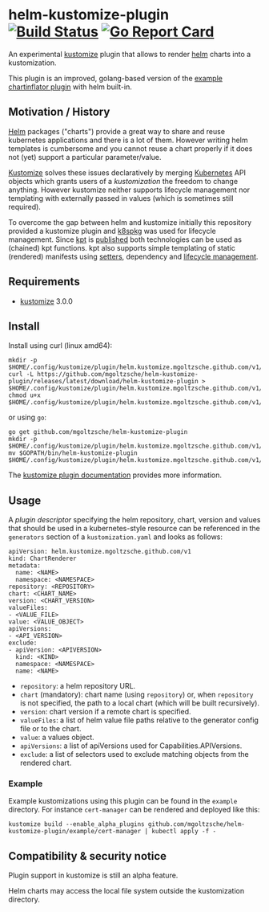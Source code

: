 helm-kustomize-plugin
[![Build Status](https://travis-ci.org/mgoltzsche/helm-kustomize-plugin.svg?branch=master)](https://travis-ci.org/mgoltzsche/helm-kustomize-plugin)
[![Go Report Card](https://goreportcard.com/badge/github.com/mgoltzsche/helm-kustomize-plugin)](https://goreportcard.com/report/github.com/mgoltzsche/helm-kustomize-plugin)
=

An experimental [kustomize](https://github.com/kubernetes-sigs/kustomize/) plugin that allows to render [helm](https://github.com/helm/helm) charts into a kustomization.  

This plugin is an improved, golang-based version of the [example chartinflator plugin](https://github.com/kubernetes-sigs/kustomize/tree/v3.1.0/plugin/someteam.example.com/v1/chartinflator) with helm built-in.

## Motivation / History

[Helm](https://github.com/helm/helm) packages ("charts") provide a great way to share and reuse kubernetes applications and there is a lot of them.
However writing helm templates is cumbersome and you cannot reuse a chart properly if it does not (yet) support a particular parameter/value.

[Kustomize](https://github.com/kubernetes-sigs/kustomize/) solves these issues declaratively by merging [Kubernetes](https://github.com/kubernetes/kubernetes) API objects which grants users of a _kustomization_ the freedom to change anything.
However kustomize neither supports lifecycle management nor templating with externally passed in values (which is sometimes still required).  

To overcome the gap between helm and kustomize initially this repository provided a kustomize plugin and [k8spkg](https://github.com/mgoltzsche/k8spkg) was used for lifecycle management.
Since [kpt](https://github.com/GoogleContainerTools/kpt) is [published](https://opensource.googleblog.com/2020/03/kpt-packaging-up-your-kubernetes.html) both technologies can be used as (chained) kpt functions. kpt also supports simple templating of static (rendered) manifests using [setters](https://googlecontainertools.github.io/kpt/guides/consumer/set/), dependency and [lifecycle management](https://googlecontainertools.github.io/kpt/reference/live/).


## Requirements

* [kustomize](https://github.com/kubernetes-sigs/kustomize) 3.0.0


## Install

Install using curl (linux amd64):
```
mkdir -p $HOME/.config/kustomize/plugin/helm.kustomize.mgoltzsche.github.com/v1/chartrenderer
curl -L https://github.com/mgoltzsche/helm-kustomize-plugin/releases/latest/download/helm-kustomize-plugin > $HOME/.config/kustomize/plugin/helm.kustomize.mgoltzsche.github.com/v1/chartrenderer/ChartRenderer
chmod u+x $HOME/.config/kustomize/plugin/helm.kustomize.mgoltzsche.github.com/v1/chartrenderer/ChartRenderer
```
or using `go`:
```
go get github.com/mgoltzsche/helm-kustomize-plugin
mkdir -p $HOME/.config/kustomize/plugin/helm.kustomize.mgoltzsche.github.com/v1/chartrenderer
mv $GOPATH/bin/helm-kustomize-plugin $HOME/.config/kustomize/plugin/helm.kustomize.mgoltzsche.github.com/v1/chartrenderer/ChartRenderer
```

The [kustomize plugin documentation](https://github.com/kubernetes-sigs/kustomize/tree/master/docs/plugins)
provides more information.


## Usage

A _plugin descriptor_ specifying the helm repository, chart, version and values
that should be used in a kubernetes-style resource can be referenced in the
`generators` section of a `kustomization.yaml` and looks as follows:
```
apiVersion: helm.kustomize.mgoltzsche.github.com/v1
kind: ChartRenderer
metadata:
  name: <NAME>
  namespace: <NAMESPACE>
repository: <REPOSITORY>
chart: <CHART_NAME>
version: <CHART_VERSION>
valueFiles:
- <VALUE_FILE>
value: <VALUE_OBJECT>
apiVersions:
- <API_VERSION>
exclude:
- apiVersion: <APIVERSION>
  kind: <KIND>
  namespace: <NAMESPACE>
  name: <NAME>
```

* `repository`: a helm repository URL.
* `chart` (mandatory): chart name (using `repository`) or, when `repository` is not specified, the path to a local chart (which will be built recursively).
* `version`: chart version if a remote chart is specified.
* `valueFiles`: a list of helm value file paths relative to the generator config file or to the chart.
* `value`: a values object.
* `apiVersions`: a list of apiVersions used for Capabilities.APIVersions.
* `exclude`: a list of selectors used to exclude matching objects from the rendered chart.

### Example

Example kustomizations using this plugin can be found in the `example` directory.
For instance `cert-manager` can be rendered and deployed like this:
```
kustomize build --enable_alpha_plugins github.com/mgoltzsche/helm-kustomize-plugin/example/cert-manager | kubectl apply -f -
```


## Compatibility & security notice

Plugin support in kustomize is still an alpha feature.  

Helm charts may access the local file system outside the kustomization directory.
